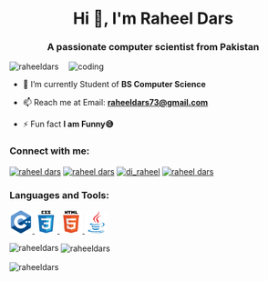 <h1 align="center">Hi 👋, I'm Raheel Dars</h1>
<h3 align="center">A passionate computer scientist from Pakistan</h3>

 <image align="right" alt="coding" width="400" src="https://user-images.githubusercontent.com/55389276/140866485-8fb1c876-9a8f-4d6a-98dc-08c4981eaf70.gif"/>

<p align="left"> <img src="https://komarev.com/ghpvc/?username=raheeldars&label=Profile%20views&color=0e75b6&style=flat" alt="raheeldars" /> </p>

- 🌱 I’m currently Student of **BS Computer Science** 
- 📫 Reach me at Email: **raheeldars73@gmail.com**

- ⚡ Fun fact **I am Funny😅**

<h3 align="left">Connect with me:</h3>
<p align="left">
<a href="https://linkedin.com/in/raheel dars" target="blank"><img align="center" src="https://raw.githubusercontent.com/rahuldkjain/github-profile-readme-generator/master/src/images/icons/Social/linked-in-alt.svg" alt="raheel dars" height="30" width="40" /></a>
<a href="https://fb.com/raheel dars" target="blank"><img align="center" src="https://raw.githubusercontent.com/rahuldkjain/github-profile-readme-generator/master/src/images/icons/Social/facebook.svg" alt="raheel dars" height="30" width="40" /></a>
<a href="https://instagram.com/di_raheel" target="blank"><img align="center" src="https://raw.githubusercontent.com/rahuldkjain/github-profile-readme-generator/master/src/images/icons/Social/instagram.svg" alt="di_raheel" height="30" width="40" /></a>
<a href="https://www.youtube.com/c/raheel dars" target="blank"><img align="center" src="https://raw.githubusercontent.com/rahuldkjain/github-profile-readme-generator/master/src/images/icons/Social/youtube.svg" alt="raheel dars" height="30" width="40" /></a>
</p>

<h3 align="left">Languages and Tools:</h3>
<p align="left"> <a href="https://www.w3schools.com/cpp/" target="_blank" rel="noreferrer"> <img src="https://raw.githubusercontent.com/devicons/devicon/master/icons/cplusplus/cplusplus-original.svg" alt="cplusplus" width="40" height="40"/> </a> <a href="https://www.w3schools.com/css/" target="_blank" rel="noreferrer"> <img src="https://raw.githubusercontent.com/devicons/devicon/master/icons/css3/css3-original-wordmark.svg" alt="css3" width="40" height="40"/> </a> <a href="https://www.w3.org/html/" target="_blank" rel="noreferrer"> <img src="https://raw.githubusercontent.com/devicons/devicon/master/icons/html5/html5-original-wordmark.svg" alt="html5" width="40" height="40"/> </a> <a href="https://www.java.com" target="_blank" rel="noreferrer"> <img src="https://raw.githubusercontent.com/devicons/devicon/master/icons/java/java-original.svg" alt="java" width="40" height="40"/> </a> </p>

<p><img align="left" src="https://github-readme-stats.vercel.app/api/top-langs?username=raheeldars&show_icons=true&locale=en&layout=compact" alt="raheeldars" /></p>

<p>&nbsp;<img align="center" src="https://github-readme-stats.vercel.app/api?username=raheeldars&show_icons=true&locale=en" alt="raheeldars" /></p>

<p><img align="center" src="https://github-readme-streak-stats.herokuapp.com/?user=raheeldars&" alt="raheeldars" /></p>
